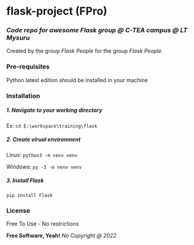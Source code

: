 # flask-project (FPro)
### _Code repo for awesome Flask group @ C-TEA campus @ LT Mysuru_

Created by the group _Flask People_ for the group _Flask People_.


### Pre-requisites
Python latest edition should be installed in your machine


### Installation
##### 1. Navigate to your working directory 
Ex: `cd E:\workspace\training\flask` 

##### 2. Create virual environment 
Linux: `python3 -m venv venv` 

Windows: `py -3 -m venv venv`

##### 3. Install Flask
`pip install Flask` 


### License
Free To Use - No restrictions

**Free Software, Yeah!**
_No Copyright @ 2022_


